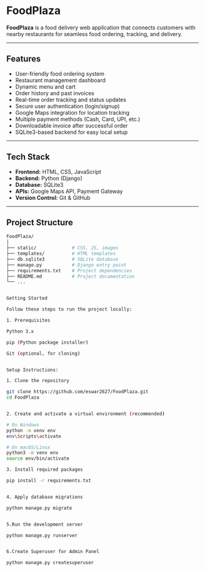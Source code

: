 # FoodPlaza

**FoodPlaza** is a food delivery web application that connects customers with nearby restaurants for seamless food ordering, tracking, and delivery.

---

## Features

-  User-friendly food ordering system
-  Restaurant management dashboard
-  Dynamic menu and cart
-  Order history and past invoices
-  Real-time order tracking and status updates
-  Secure user authentication (login/signup)
-  Google Maps integration for location tracking
-  Multiple payment methods (Cash, Card, UPI, etc.)
-  Downloadable invoice after successful order
-  SQLite3-based backend for easy local setup

---

## Tech Stack

- **Frontend:** HTML, CSS, JavaScript
- **Backend:** Python (Django)
- **Database:** SQLite3
- **APIs:** Google Maps API, Payment Gateway
- **Version Control:** Git & GitHub

---

## Project Structure

```bash
FoodPlaza/
│
├── static/             # CSS, JS, images
├── templates/          # HTML templates
├── db.sqlite3          # SQLite database
├── manage.py           # Django entry point
├── requirements.txt    # Project dependencies
├── README.md           # Project documentation
└── ...


Getting Started

Follow these steps to run the project locally:

1. Prerequisites

Python 3.x

pip (Python package installer)

Git (optional, for cloning)


Setup Instructions:

1. Clone the repository

git clone https://github.com/eswar2627/FoodPlaza.git
cd FoodPlaza


2. Create and activate a virtual environment (recommended)

# On Windows
python -m venv env
env\Scripts\activate

# On macOS/Linux
python3 -m venv env
source env/bin/activate

3. Install required packages

pip install -r requirements.txt


4. Apply database migrations

python manage.py migrate


5.Run the development server

python manage.py runserver


6.Create Superuser for Admin Panel

python manage.py createsuperuser
